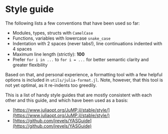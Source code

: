 # Style guide
The following lists a few conventions that have been used so far:

* Modules, types, structs with `CamelCase`
* Functions, variables with lowercase `snake_case`
* Indentation with 2 spaces (never tabs!), line continuations indented with 4
  spaces
* Maximum line length (strictly): **100**
* Prefer `for i in ...` to `for i = ...` for better semantic clarity and
  greater flexibility

Based on that, and personal experience, a formatting tool with a few helpful
options is included in `utils/julia-format.jl`. Note, however, that this tool is
not yet optimal, as it re-indents too greedily.

This is a list of handy style guides that are mostly consistent with each
other and this guide, and which have been used as a basis:

* [https://www.juliaopt.org/JuMP.jl/stable/style/](https://www.juliaopt.org/JuMP.jl/stable/style/)
* [https://github.com/jrevels/YASGuide](https://github.com/jrevels/YASGuide)

